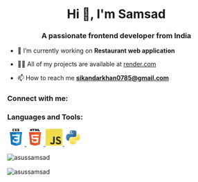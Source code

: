 <h1 align="center">Hi 👋, I'm Samsad</h1>
<h3 align="center">A passionate frontend developer from India</h3>

- 🔭 I’m currently working on **Restaurant web application**

- 👨‍💻 All of my projects are available at [render.com](render.com)

- 📫 How to reach me **sikandarkhan0785@gmail.com**

<h3 align="left">Connect with me:</h3>
<p align="left">
</p>

<h3 align="left">Languages and Tools:</h3>
<p align="left"> <a href="https://www.w3schools.com/css/" target="_blank" rel="noreferrer"> <img src="https://raw.githubusercontent.com/devicons/devicon/master/icons/css3/css3-original-wordmark.svg" alt="css3" width="40" height="40"/> </a> <a href="https://www.w3.org/html/" target="_blank" rel="noreferrer"> <img src="https://raw.githubusercontent.com/devicons/devicon/master/icons/html5/html5-original-wordmark.svg" alt="html5" width="40" height="40"/> </a> <a href="https://developer.mozilla.org/en-US/docs/Web/JavaScript" target="_blank" rel="noreferrer"> <img src="https://raw.githubusercontent.com/devicons/devicon/master/icons/javascript/javascript-original.svg" alt="javascript" width="40" height="40"/> </a> <a href="https://www.python.org" target="_blank" rel="noreferrer"> <img src="https://raw.githubusercontent.com/devicons/devicon/master/icons/python/python-original.svg" alt="python" width="40" height="40"/> </a> </p>

<p><img align="center" src="https://github-readme-stats.vercel.app/api/top-langs?username=asussamsad&show_icons=true&locale=en&layout=compact" alt="asussamsad" /></p>

<p><img align="center" src="https://github-readme-streak-stats.herokuapp.com/?user=asussamsad&" alt="asussamsad" /></p>

